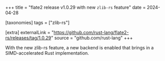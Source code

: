 +++
title = "flate2 release v1.0.29 with new `zlib-rs` feature"
date = 2024-04-28

[taxonomies]
tags = ["zlib-rs"]

[extra]
externalLink = "https://github.com/rust-lang/flate2-rs/releases/tag/1.0.29"
source = "github.com/rust-lang"
+++

With the new zlib-rs feature, a new backend is enabled that brings in a SIMD-accelerated Rust implementation.

<!-- more -->